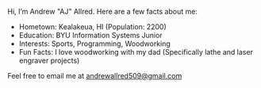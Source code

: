 Hi, I’m Andrew "AJ" Allred. Here are a few facts about me:
- Hometown: Kealakeua, HI (Population: 2200)
- Education: BYU Information Systems Junior
- Interests: Sports, Programming, Woodworking
- Fun Facts: I love woodworking with my dad (Specifically lathe and laser engraver projects)

Feel free to email me at andrewallred509@gmail.com
